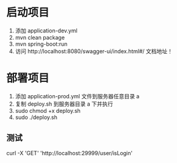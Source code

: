 # 启动项目

1. 添加 application-dev.yml
2. mvn clean package
3. mvn spring-boot:run
4. 访问 http://localhost:8080/swagger-ui/index.html#/ 文档地址！

# 部署项目

1. 添加 application-prod.yml 文件到服务器任意目录 a
2. 复制 deploy.sh 到服务器目录 a 下并执行
3. sudo chmod +x deploy.sh
4. sudo ./deploy.sh

## 测试

curl -X 'GET' 'http://localhost:29999/user/isLogin'
